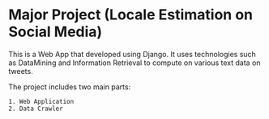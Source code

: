 # Major Project (Locale Estimation on Social Media)
This is a Web App that developed using Django. It uses technologies such as DataMining and Information Retrieval to compute on various text data on tweets.

The project includes two main parts:
	
	1. Web Application
	2. Data Crawler
